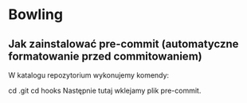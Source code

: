 <h1>Bowling</h1>

<h2>Jak zainstalować pre-commit (automatyczne formatowanie przed commitowaniem)</h2>

<p> W katalogu repozytorium wykonujemy komendy:</p>
cd .git
cd hooks
Następnie tutaj wklejamy plik pre-commit.</p>
